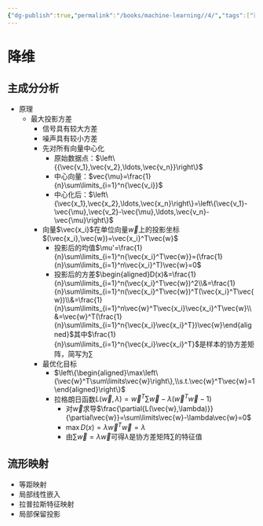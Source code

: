 ```yaml
---
{"dg-publish":true,"permalink":"/books/machine-learning//4/","tags":["百面机器学习"]}
---
```



# 降维

## 主成分分析
- 原理
   - 最大投影方差
      - 信号具有较大方差
      - 噪声具有较小方差
      - 先对所有向量中心化
         - 原始数据点：$\left\{{\vec{v_1},\vec{v_2},\ldots,\vec{v_n}}\right\}$
         - 中心向量：$vec{\mu}=\frac{1}{n}\sum\limits_{i=1}^n{\vec{v_i}}$
         - 中心化后：$\left\{\vec{x_1},\vec{x_2},\ldots,\vec{x_n}\right\}=\left\{\vec{v_1}-\vec{\mu},\vec{v_2}-\vec{\mu},\ldots,\vec{v_n}-\vec{\mu}\right\}$
      - 向量$\vec{x_i}$在单位向量$\vec{w}$上的投影坐标$(\vec{x_i},\vec{w})=\vec{x_i}^T\vec{w}$
         - 投影后的均值$\mu'=\frac{1}{n}\sum\limits_{i=1}^n{\vec{x_i}^T\vec{w}}=(\frac{1}{n}\sum\limits_{i=1}^n\vec{x_i}^T)\vec{w}=0$
         - 投影后的方差$\begin{aligned}D(x)&=\frac{1}{n}\sum\limits_{i=1}^n(\vec{x_i}^T\vec{w})^2\\&=\frac{1}{n}\sum\limits_{i=1}^n(\vec{x_i}^T\vec{w})^T(\vec{x_i}^T\vec{w})\\&=\frac{1}{n}\sum\limits_{i=1}^n\vec{w}^T\vec{x_i}\vec{x_i}^T\vec{w}\\&=\vec{w}^T(\frac{1}{n}\sum\limits_{i=1}^n{\vec{x_i}\vec{x_i}^T})\vec{w}\end{aligned}$其中$\frac{1}{n}\sum\limits_{i=1}^n{\vec{x_i}\vec{x_i}^T}$是样本的协方差矩阵，简写为$\sum\limits$
      - 最优化目标
         - $\left\{\begin{aligned}\max\left\{\vec{w}^T\sum\limits\vec{w}\right\},\\s.t.\vec{w}^T\vec{w}=1\end{aligned}\right\}$
         - 拉格朗日函数$L(\vec{w},\lambda)=\vec{w}^T\sum\limits\vec{w}-\lambda(\vec{w}^T\vec{w}-1)$
            - 对$\vec{w}$求导$\frac{\partial{L(\vec{w},\lambda)}}{\partial\vec{w}}=\sum\limits\vec{w}-\lambda\vec{w}=0$
            - $\max{D(x)}=\lambda\vec{w}^T\vec{w}=\lambda$
            - 由$\sum\limits\vec{w}=\lambda\vec{w}$可得$\lambda$是协方差矩阵$\sum\limits$的特征值

## 流形映射
- 等距映射
- 局部线性嵌入
- 拉普拉斯特征映射
- 局部保留投影